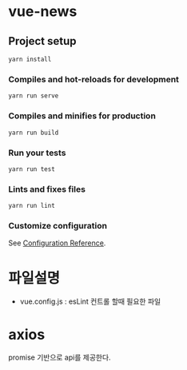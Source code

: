 # vue-news

## Project setup
```
yarn install
```

### Compiles and hot-reloads for development
```
yarn run serve
```

### Compiles and minifies for production
```
yarn run build
```

### Run your tests
```
yarn run test
```

### Lints and fixes files
```
yarn run lint
```

### Customize configuration
See [Configuration Reference](https://cli.vuejs.org/config/).

# 파일설명
- vue.config.js : esLint 컨트롤 할때 필요한 파일

# axios
promise 기반으로 api를 제공한다.